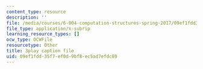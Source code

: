 ```yaml
---
content_type: resource
description: ''
file: /media/courses/6-004-computation-structures-spring-2017/09ef1fdd35f7ef0d9bf8ec5ad7efdc69_q38KAGAKORk.srt
file_type: application/x-subrip
learning_resource_types: []
ocw_type: OCWFile
resourcetype: Other
title: 3play caption file
uid: 09ef1fdd-35f7-ef0d-9bf8-ec5ad7efdc69
---
```


